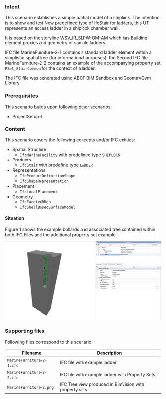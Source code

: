 
### Intent

This scenario establishes a simple partial model of a shiplock. The intention is to show and test New predefined type of IfcStair for ladders, this UT represents an access ladder in a shiplock chamber wall.

It is based on the storyline [WSV_IR_SLPW-OM-AM](https://app.box.com/s/dlp0ljs827laiz3c7d128hq3rfqj2t4u) which has Building element proxies and geometry of sample ladders. 

IFC file MarineFurniture-2-1 contains a standard ladder element within a simplistic spatial tree (for informational purposes). the Second IFC file MarineFurniture-2-2 contains an example of the accompanying property set `PSet_StairCommon` for the context of a ladder.

The IFC file was generated using ABCT BIM Sandbox and GeomtryGym Library.

### Prerequisites

This scenario builds upon following other scenarios:

- ProjectSetup-1

### Content

This scenario covers the following concepts and/or IFC entities:

- Spatial Structure
	- `IfcMarineFacility` with predefined type `SHIPLOCK`
- Products
	- `IfcStair` with predefine type `LADDER`	
- Representations
	- `IfcProductDefinitionShape`
	- `IfcShapeRepresentation`
- Placement
	- `IfcLocalPlacement`
- Geometry
	- `IfcFacetedBRep`
	- `IfcShellBasedSurfaceModel`

#### Situation

Figure 1 shows the example bollards and associated tree contained within both IFC Files and the additional property set example

![Marine Furniture][figure 1]

### Supporting files

Following files correspond to this scenario:

| Filename                          | Description                               |
|-----------------------------------|-------------------------------------------|
| `MarineFurniture-2-1.ifc` | IFC file with example ladder |
| `MarineFurniture-2-2.ifc` | IFC file with example ladder with Property Sets |
| `MarineFurniture-2.png` | IFC Tree view produced in BimVision with property sets |

[figure 1]: ../MarineFurniture-2/MarineFurniture-2.png "IFC Tree view produced in BimVision with property sets"
